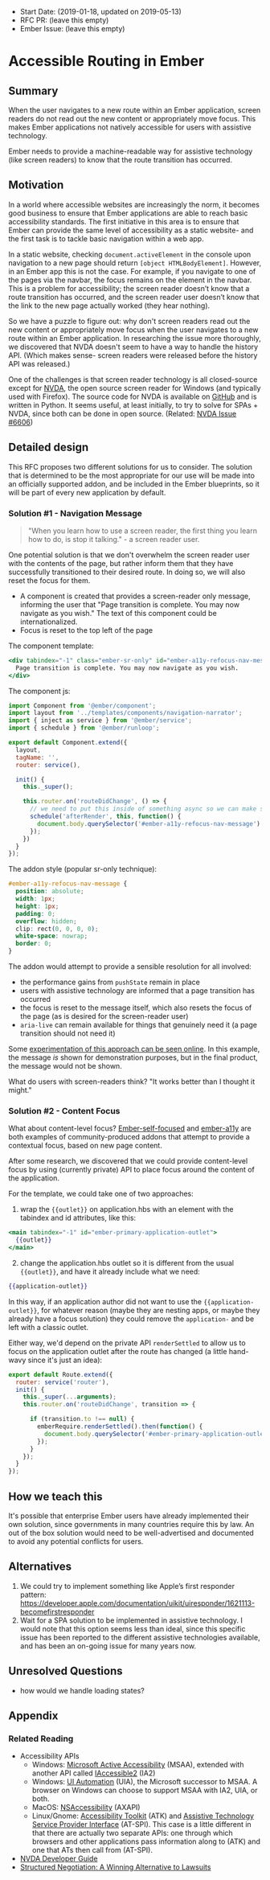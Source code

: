 - Start Date: (2019-01-18, updated on 2019-05-13)
- RFC PR: (leave this empty)
- Ember Issue: (leave this empty)

# Accessible Routing in Ember

## Summary

When the user navigates to a new route within an Ember application, screen readers do not read out the new content or appropriately move focus. This makes Ember applications not natively accessible for users with assistive technology.

Ember needs to provide a machine-readable way for assistive technology (like screen readers) to know that the route transition has occurred.

## Motivation

In a world where accessible websites are increasingly the norm, it becomes good business to ensure that Ember applications are able to reach basic accessibility standards. The first initiative in this area is to ensure that Ember can provide the same level of accessibility as a static website- and the first task is to tackle basic navigation within a web app.

In a static website, checking `document.activeElement` in the console upon navigation to a new page should return `[object HTMLBodyElement]`. However, in an Ember app this is not the case. For example, if you navigate to one of the pages via the navbar, the focus remains on the element in the navbar. This is a problem for accessibility; the screen reader doesn’t know that a route transition has occurred, and the screen reader user doesn’t know that the link to the new page actually worked (they hear nothing). 

So we have a puzzle to figure out: why don't screen readers read out the new content or appropriately move focus when the user navigates to a new route within an Ember application. In researching the issue more thoroughly, we discovered that NVDA doesn't seem to have a way to handle the history API. (Which makes sense- screen readers were released before the history API was released.)

One of the challenges is that screen reader technology is all closed-source except for [NVDA](https://www.nvaccess.org/), the open source screen reader for Windows (and typically used with Firefox). The source code for NVDA is available on [GitHub](https://github.com/nvaccess/nvda/) and is written in Python. It seems useful, at least initially, to try to solve for SPAs + NVDA, since both can be done in open source. (Related: [NVDA Issue #6606](https://github.com/nvaccess/nvda/issues/6606)) 

## Detailed design

This RFC proposes two different solutions for us to consider. The solution that is determined to be the most appropriate for our use will be made into an officially supported addon, and be included in the Ember blueprints, so it will be part of every new application by default. 

### Solution #1 - Navigation Message

> "When you learn how to use a screen reader, the first thing you learn how to do, is stop it talking." - a screen reader user. 

One potential solution is that we don't overwhelm the screen reader user with the contents of the page, but rather inform them that they have successfully transitioned to their desired route. In doing so, we will also reset the focus for them. 

- A component is created that provides a screen-reader only message, informing the user that "Page transition is complete. You may now navigate as you wish." The text of this component could be internationalized. 
- Focus is reset to the top left of the page

The component template: 

```hbs
<div tabindex="-1" class="ember-sr-only" id="ember-a11y-refocus-nav-message">
  Page transition is complete. You may now navigate as you wish.
</div>
```

The component js:

```js
import Component from '@ember/component';
import layout from '../templates/components/navigation-narrator';
import { inject as service } from '@ember/service';
import { schedule } from '@ember/runloop';

export default Component.extend({
  layout,
  tagName: '',
  router: service(),

  init() {
    this._super();

    this.router.on('routeDidChange', () => {
      // we need to put this inside of something async so we can make sure it really happens **after everything else**
      schedule('afterRender', this, function() {
        document.body.querySelector('#ember-a11y-refocus-nav-message').focus();
      });
    })
  }
});
```

The addon style (popular sr-only technique): 

```css
#ember-a11y-refocus-nav-message {
  position: absolute;
  width: 1px;
  height: 1px;
  padding: 0;
  overflow: hidden;
  clip: rect(0, 0, 0, 0);
  white-space: nowrap;
  border: 0;
}
```

The addon would attempt to provide a sensible resolution for all involved:
- the performance gains from `pushState` remain in place
- users with assistive technology are informed that a page transition has occurred
- the focus is reset to the message itself, which also resets the focus of the page (as is desired for the screen-reader user)
- `aria-live` can remain available for things that genuinely need it (a page transition should not need it)

Some [experimentation of this approach can be seen online](https://navigator-message-test-app.netlify.com/). In this example, the message _is_ shown for demonstration purposes, but in the final product, the message would not be shown.  

What do users with screen-readers think? "It works better than I thought it might."

### Solution #2 - Content Focus

What about content-level focus? [Ember-self-focused](https://github.com/linkedin/self-focused/tree/master/packages/ember-self-focused) and [ember-a11y](https://github.com/ember-a11y/ember-a11y) are both examples of community-produced addons that attempt to provide a contextual focus, based on new page content. 

After some research, we discovered that we could provide content-level focus by using (currently private) API to place focus around the content of the application. 

For the template, we could take one of two approaches: 

1. wrap the `{{outlet}}` on application.hbs with an element with the tabindex and id attributes, like this:

```hbs
<main tabindex="-1" id="ember-primary-application-outlet">
  {{outlet}}
</main>
```

2. change the application.hbs outlet so it is different from the usual `{{outlet}}`, and have it already include what we need:

```hbs
{{application-outlet}}
```

In this way, if an application author did not want to use the `{{application-outlet}}`, for whatever reason (maybe they are nesting apps, or maybe they already have a focus solution) they could remove the `application-` and be left with a classic outlet. 

Either way, we'd depend on the private API `renderSettled` to allow us to focus on the application outlet after the route has changed (a little hand-wavy since it's just an idea): 

```js
export default Route.extend({
  router: service('router'),
  init() {
    this._super(...arguments);
    this.router.on('routeDidChange', transition => {

      if (transition.to !== null) {
        emberRequire.renderSettled().then(function() {
          document.body.querySelector('#ember-primary-application-outlet').focus();
        });        
      }
    });
  }
});
```


## How we teach this

It's possible that enterprise Ember users have already implemented their own solution, since governments in many countries require this by law. An out of the box solution would need to be well-advertised and documented to avoid any potential conflicts for users. 


## Alternatives
1. We could try to implement something like Apple’s first responder pattern: https://developer.apple.com/documentation/uikit/uiresponder/1621113-becomefirstresponder 
2. Wait for a SPA solution to be implemented in assistive technology. I would note that this option seems less than ideal, since this specific issue has been reported to the different assistive technologies available, and has been an on-going issue for many years now. 

## Unresolved Questions
- how would we handle loading states?

## Appendix


### Related Reading
- Accessibility APIs
  - Windows: [Microsoft Active Accessibility](https://docs.microsoft.com/en-us/windows/desktop/WinAuto/microsoft-active-accessibility) (MSAA), extended with another API called [IAccessible2](https://wiki.linuxfoundation.org/accessibility/iaccessible2/start) (IA2)
  - Windows: [UI Automation](https://docs.microsoft.com/en-us/windows/desktop/WinAuto/entry-uiauto-win32) (UIA), the Microsoft successor to MSAA. A browser on Windows can choose to support MSAA with IA2, UIA, or both.
  - MacOS: [NSAccessibility](https://developer.apple.com/documentation/appkit/nsaccessibility) (AXAPI)
  - Linux/Gnome: [Accessibility Toolkit](https://developer.gnome.org/atk/stable/) (ATK) and [Assistive Technology Service Provider Interface](https://developer.gnome.org/libatspi/stable/) (AT-SPI). This case is a little different in that there are actually two separate APIs: one through which browsers and other applications pass information along to (ATK) and one that ATs then call from (AT-SPI).
- [NVDA Developer Guide](https://www.nvaccess.org/files/nvda/documentation/developerGuide.html)
- [Structured Negotiation: A Winning Alternative to Lawsuits](https://www.lflegal.com/book/)


